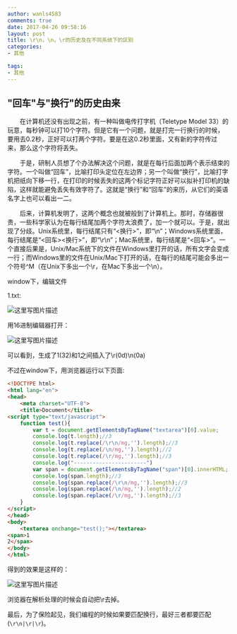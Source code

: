 ```yaml
---
author: wanls4583
comments: true
date: 2017-04-26 09:58:16
layout: post
title: \r\n，\n，\r的历史及在不同系统下的区别
categories:
- 其他

tags:
- 其他
---
```


## "回车"与"换行"的历史由来
&emsp;&emsp;在计算机还没有出现之前，有一种叫做电传打字机（Teletype Model 33）的玩意，每秒钟可以打10个字符。但是它有一个问题，就是打完一行换行的时候，要用去0.2秒，正好可以打两个字符。要是在这0.2秒里面，又有新的字符传过来，那么这个字符将丢失。

&emsp;&emsp;于是，研制人员想了个办法解决这个问题，就是在每行后面加两个表示结束的字符。一个叫做“回车”，比喻打印头定位在左边界；另一个叫做“换行”，比喻打字机把纸向下移一行，在打印的时候丢失的这两个标记字符正好可以拟补打印机的缺陷，这样就能避免丢失有效字符了。这就是“换行”和“回车”的来历，从它们的英语名字上也可以看出一二。

&emsp;&emsp;后来，计算机发明了，这两个概念也就被般到了计算机上。那时，存储器很贵，一些科学家认为在每行结尾加两个字符太浪费了，加一个就可以。于是，就出现了分歧。Unix系统里，每行结尾只有“<换行>”，即“\n”；Windows系统里面，每行结尾是“<回车><换行>”，即“\r\n”；Mac系统里，每行结尾是“<回车>”。一个直接后果是，Unix/Mac系统下的文件在Windows里打开的话，所有文字会变成一行；而Windows里的文件在Unix/Mac下打开的话，在每行的结尾可能会多出一个符号^M（在Unix下多出一个\r，在Mac下多出一个\n）。

window下，编辑文件

1.txt:

![这里写图片描述](https://wanls4583.github.io/images/posts/CSS/2018-04-26-rn，n，r的历史及在不同系统下的区别-1.jpg)

用16进制编辑器打开：

![这里写图片描述](https://wanls4583.github.io/images/posts/CSS/2018-04-26-rn，n，r的历史及在不同系统下的区别-2.jpg)

可以看到，生成了1(32)和1之间插入了\r(0d)\n(0a)

不过在window下，用浏览器运行以下页面:
```html
<!DOCTYPE html>
<html lang="en">
<head>
	<meta charset="UTF-8">
	<title>Document</title>
<script type="text/javascript">
	function test(){
		var t = document.getElementsByTagName("textarea")[0].value;
		console.log(t.length);//3
		console.log(t.replace(/\r\n/mg,'').length);//3
		console.log(t.replace(/\n/mg,'').length);//2
		console.log(t.replace(/\r/mg,'').length);//3
		console.log("-----------------------")
		var span = document.getElementsByTagName("span")[0].innerHTML;
		console.log(span.length);//3
		console.log(span.replace(/\r\n/mg,'').length);//3
		console.log(span.replace(/\n/mg,'').length);//2
		console.log(span.replace(/\r/mg,'').length);//3
	}
</script>
</head>
<body>
	<textarea onchange="test();"></textarea>
<span>1
2</span>
</body>
</html>
```
得到的效果是这样的：

![这里写图片描述](https://wanls4583.github.io/images/posts/CSS/2018-04-26-rn，n，r的历史及在不同系统下的区别-3.jpg)

浏览器在解析处理的时候会自动把\r去掉。

最后，为了保险起见，我们编程的时候如果要匹配换行，最好三者都要匹配(`\r\n|\r|\r`)。
